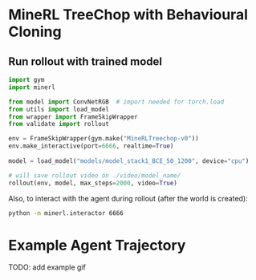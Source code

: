 # MineRL TreeChop with Behavioural Cloning

## Run rollout with trained model

```python
import gym
import minerl

from model import ConvNetRGB  # import needed for torch.load
from utils import load_model
from wrapper import FrameSkipWrapper
from validate import rollout

env = FrameSkipWrapper(gym.make("MineRLTreechop-v0"))
env.make_interactive(port=6666, realtime=True)
    
model = load_model("models/model_stack1_BCE_50_1200", device="cpu")

# will save rollout video on ./video/model_name/
rollout(env, model, max_steps=2000, video=True)  
```

Also, to interact with the agent during rollout (after the world is created):

```bash
python -m minerl.interactor 6666
```

# Example Agent Trajectory

TODO: add example gif 